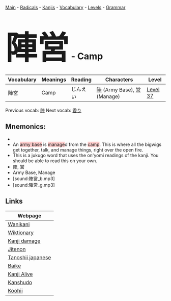 <style> bigfont {font-size: 100px}</style>
[Main](../README.md) -
[Radicals](../radicals.md) -
[Kanjis](../kanjis.md) -
[Vocabulary](../vocabulary.md) -
[Levels](../levels.md) -
[Grammar](../grammar.md)
# <bigfont> 陣営</bigfont> - Camp 

| Vocabulary | Meanings | Reading | Characters | Level |
| --- | --- | --- | --- | --- |
| 陣営 | Camp | じんえい |  [陣](../kanjis/陣.md) (Army Base), [営](../kanjis/営.md) (Manage) | [Level 37](../levels/wk_level37.md) |

Previous vocab: [陣](陣.md) Next vocab: [香り](香り.md) 

## Mnemonics:

* 
* An <span style="background-color:#ffcccb"> army base</span> is <span style="background-color:#ffcccb"> manage</span>d from the <span style="background-color:#ffcccb"> camp</span>. This is where all the bigwigs get together, talk, and manage things, right over the open fire.
* This is a jukugo word that uses the on'yomi readings of the kanji. You should be able to read this on your own.
* 陣, 営
* Army Base, Manage
* [sound:陣営_b.mp3]
* [sound:陣営_g.mp3]


## Links 

| Webpage |
| --- |
| [Wanikani          ](https://www.wanikani.com/kanji/陣営) |
| [Wiktionary        ](https://en.wiktionary.org/wiki/陣営) |
| [Kanji damage      ](http://www.kanjidamage.com/kanji/search?utf8=✓&q=陣営) |
| [Jitenon           ](https://jitenon.com/kanji/陣営) |
| [Tanoshii japanese ](https://www.tanoshiijapanese.com/dictionary/kanji.cfm?k=陣営) |
| [Baike             ](https://baike.baidu.com/item/陣営) |
| [Kanji Alive       ](https://app.kanjialive.com/陣営) |
| [Kanshudo          ](https://www.kanshudo.com/searchmn?q=陣営) |
| [Koohii            ](https://kanji.koohii.com/study/kanji/陣営) |
